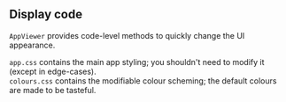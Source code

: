 ## Display code

`AppViewer` provides code-level methods to quickly change the UI appearance.

`app.css` contains the main app styling; you shouldn't need to modify it (except in edge-cases).     
`colours.css` contains the modifiable colour scheming; the default colours are made to be tasteful.
